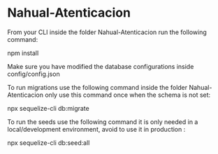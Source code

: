 # Nahual-Atenticacion
From your CLI inside the folder Nahual-Atenticacion run the following command:

npm install

Make sure you have modified the database configurations inside config/config.json

To run migrations use the following command inside the folder Nahual-Atenticacion only use this command once when the schema is not set:

npx sequelize-cli db:migrate

To run the seeds use the following command it is only needed in a local/development environment, avoid to use it in production :

npx sequelize-cli db:seed:all